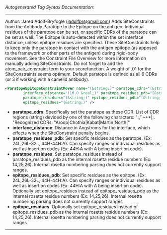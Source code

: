 <!-- THIS IS AN AUTOGENERATED FILE: Don't edit it directly, instead change the schema definition in the code itself. -->

_Autogenerated Tag Syntax Documentation:_

---
Author: Jared Adolf-Bryfogle (jadolfbr@gmail.com)
Adds SiteConstraints from the Antibody Paratope to the Epitope on the antigen. Individual residues of the paratope can be set, or specific CDRs of the paratope can be set as well. The Epitope is auto-detected within the set interface distance, unless epitope residues are specified. These SiteConstraints help to keep only the paratope in contact with the antigen epitope (as apposed to the framework or other parts of the antigen) during rigid-body movement. See the Constraint File Overview for more information on manually adding SiteConstraints. Do not forget to add the atom_pair_constraint term to your scorefunction. A weight of .01 for the SiteConstraints seems optimum. Default paratope is defined as all 6 CDRs (or 3 if working with a camelid antibody).

```xml
<ParatopeEpitopeConstraintMover name="(&string;)" paratope_cdrs="(&string;)"
        interface_distance="(10.0 &real;)" paratope_residues_pdb="(&string;)"
        paratope_residues="(&string;)" epitope_residues_pdb="(&string;)"
        epitope_residues="(&string;)" />
```

-   **paratope_cdrs**: Specifically set the paratope as these CDR.
List of CDR regions (string) devided by one of the following characters: ":,'`~+*|;. "Recognized CDRs: "Aroop|Chothia|Kabat|Martin|North|"
-   **interface_distance**: Distance in Angstroms for the interface, which effects when the SiteConstraint penalty begins.
-   **paratope_residues_pdb**: Set specific residues as the paratope. (Ex: 24L,26L-32L, 44H-44H:A). Can specify ranges or individual residues as well as insertion codes (Ex: 44H:A with A being insertion code).
-   **paratope_residues**: Set paratope_residues instead of paratope_residues_pdb as the internal rosetta residue numbers (Ex: 14,25,26). Internal rosetta numbering parsing does not currently support ranges.
-   **epitope_residues_pdb**: Set specific residues as the epitope. (Ex: 24L,26L-32L, 44H-44H:A). Can specify ranges or individual residues as well as insertion codes (Ex: 44H:A with A being insertion code). Optionally set epitope_residues instead of epitope_residues_pdb as the internal rosetta residue numbers (Ex: 14,25,26). Internal rosetta numbering parsing does not currently support ranges
-   **epitope_residues**: Optionally set epitope_residues instead of epitope_residues_pdb as the internal rosetta residue numbers (Ex: 14,25,26). Internal rosetta numbering parsing does not currently support ranges

---
